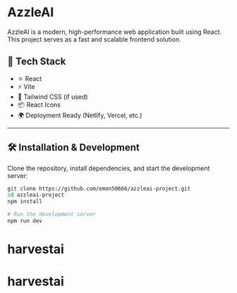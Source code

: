 # AzzleAI

AzzleAI is a modern, high-performance web application built using React. This project serves as a fast and scalable frontend solution.

## 🚀 Tech Stack

- ⚛️ React
- ⚡ Vite
- 🎨 Tailwind CSS (if used)
- 📦 React Icons
- 🌍 Deployment Ready (Netlify, Vercel, etc.)

---

## 🛠 Installation & Development

Clone the repository, install dependencies, and start the development server:

```bash
git clone https://github.com/emon50666/azzleai-project.git
cd azzleai-project
npm install

# Run the development server
npm run dev
```


# harvestai
# harvestai
